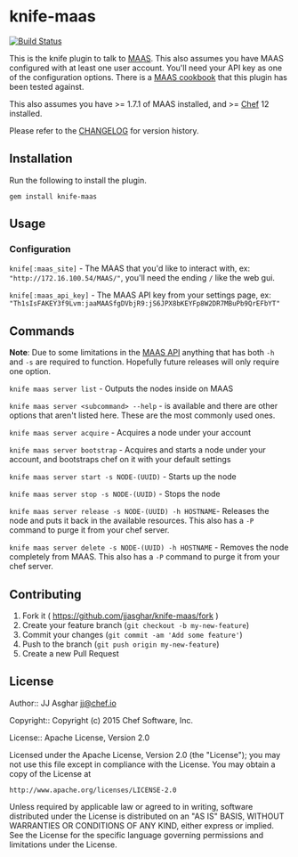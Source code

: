 # knife-maas

[![Build Status](https://travis-ci.org/jjasghar/knife-maas.svg?branch=master)](https://travis-ci.org/jjasghar/knife-maas)

This is the knife plugin to talk to [MAAS](http://maas.ubuntu.com/). This also assumes you have MAAS
configured with at least one user account. You'll need your API key as one of the
configuration options. There is a [MAAS cookbook](https://supermarket.chef.io/cookbooks/maas) that
this plugin has been tested against.

This also assumes you have >= 1.7.1 of MAAS installed, and >= [Chef](http://chef.io) 12 installed.

Please refer to the [CHANGELOG](CHANGELOG.md) for version history.

## Installation

Run the following to install the plugin.

```shell
gem install knife-maas
```

## Usage

### Configuration

`knife[:maas_site]` - The MAAS that you'd like to interact with, ex: `"http://172.16.100.54/MAAS/"`, you'll need the ending `/` like the web gui.

`knife[:maas_api_key]` - The MAAS API key from your settings page, ex: `"Th1sIsFAKEY3f9Lvm:jaaMAASfgDVbjR9:jS6JPX8bKEYFp8W2DR7MBuPb9QrEFbYT"`

## Commands

**Note**: Due to some limitations in the [MAAS API](http://maas.ubuntu.com/docs1.7/api.html) anything that has both `-h` and
`-s` are required to function. Hopefully future releases will only require one option.

`knife maas server list` - Outputs the nodes inside on MAAS

`knife maas server <subcommand> --help` - is available and there are other options that aren't listed here. These are the most commonly used ones.

`knife maas server acquire` - Acquires a node under your account

`knife maas server bootstrap` - Acquires and starts a node under your account, and bootstraps chef on it with your default settings

`knife maas server start -s NODE-(UUID)` - Starts up the node

`knife maas server stop -s NODE-(UUID)` - Stops the node

`knife maas server release -s NODE-(UUID) -h HOSTNAME`- Releases the node and puts it back in the available resources. This also has a `-P` command to purge it from your chef server.

`knife maas server delete -s NODE-(UUID) -h HOSTNAME` - Removes the node completely from MAAS. This also has a `-P` command to purge it from your chef server.

## Contributing

1. Fork it ( https://github.com/jjasghar/knife-maas/fork )
2. Create your feature branch (`git checkout -b my-new-feature`)
3. Commit your changes (`git commit -am 'Add some feature'`)
4. Push to the branch (`git push origin my-new-feature`)
5. Create a new Pull Request

## License
Author:: JJ Asghar <jj@chef.io>

Copyright:: Copyright (c) 2015 Chef Software, Inc.

License:: Apache License, Version 2.0

Licensed under the Apache License, Version 2.0 (the "License"); you may not use
this file except in compliance with the License. You may obtain a copy of the License at

```
http://www.apache.org/licenses/LICENSE-2.0
```

Unless required by applicable law or agreed to in writing, software distributed under the
License is distributed on an "AS IS" BASIS, WITHOUT WARRANTIES OR CONDITIONS OF ANY KIND,
either express or implied. See the License for the specific language governing permissions
and limitations under the License.
